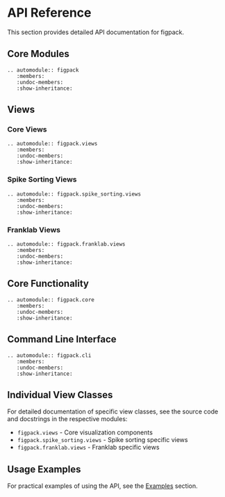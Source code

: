# API Reference

This section provides detailed API documentation for figpack.

## Core Modules

```{eval-rst}
.. automodule:: figpack
   :members:
   :undoc-members:
   :show-inheritance:
```

## Views

### Core Views

```{eval-rst}
.. automodule:: figpack.views
   :members:
   :undoc-members:
   :show-inheritance:
```

### Spike Sorting Views

```{eval-rst}
.. automodule:: figpack.spike_sorting.views
   :members:
   :undoc-members:
   :show-inheritance:
```

### Franklab Views

```{eval-rst}
.. automodule:: figpack.franklab.views
   :members:
   :undoc-members:
   :show-inheritance:
```

## Core Functionality

```{eval-rst}
.. automodule:: figpack.core
   :members:
   :undoc-members:
   :show-inheritance:
```

## Command Line Interface

```{eval-rst}
.. automodule:: figpack.cli
   :members:
   :undoc-members:
   :show-inheritance:
```

## Individual View Classes

For detailed documentation of specific view classes, see the source code and docstrings in the respective modules:

- `figpack.views` - Core visualization components
- `figpack.spike_sorting.views` - Spike sorting specific views
- `figpack.franklab.views` - Franklab specific views

## Usage Examples

For practical examples of using the API, see the [Examples](../examples/index.md) section.
